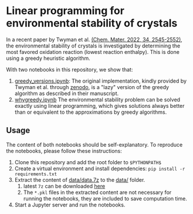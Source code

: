 # Linear programming for environmental stability of crystals

In a recent paper by Twyman et al. 
[(Chem. Mater. 2022, 34, 2545-2552)](https://pubs.acs.org/doi/abs/10.1021/acs.chemmater.1c02644), 
the environmental stability of crystals is 
investigated by determining the most favored oxidation reaction (lowest reaction enthalpy).
This is done using a greedy heuristic algorithm.

With two notebooks in this repository, we show that:
1. [greedy_versions.ipynb](greedy_versions.ipynb): The original implementation, 
kindly provided by Twyman et al. 
through [zenodo](https://zenodo.org/record/5110202#.YlJgpsjMJyg), 
is a "lazy" version of the greedy algorithm as described in their manuscript.
2. [whygreedy.ipynb](whygreedy.ipynb) The environmental stability problem can be solved exactly using linear programming, 
which gives solutions always better than or equivalent to the approximations by greedy algorithms.

## Usage
The content of both notebooks should be self-explanatory. 
To reproduce the notebooks, please follow these instructions:
1. Clone this repository and add the root folder to `$PYTHONPATH$`
2. Create a virtual environment and install dependencies: `pip install -r requirements.txt`
3. Extract the content of [data/data.7z](data/data.7z) to the [data/](data/) folder. 
   1. latest `7z` can be downloaded [here](https://www.7-zip.org/download.html)
   2. The `*.pkl` files in the extracted content are not necessary for running the notebooks, 
      they are included to save computation time.
4. Start a Jupyter server and run the notebooks.